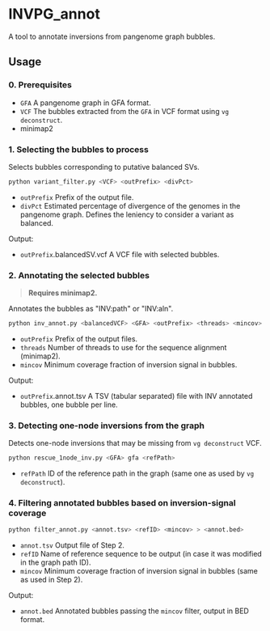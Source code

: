 # INVPG_annot
A tool to annotate inversions from pangenome graph bubbles.

## Usage

### 0. Prerequisites

- `GFA`  A pangenome graph in GFA format.
- `VCF`  The bubbles extracted from the `GFA` in VCF format using `vg deconstruct`.
- minimap2

### 1. Selecting the bubbles to process

Selects bubbles corresponding to putative balanced SVs.

```bash
python variant_filter.py <VCF> <outPrefix> <divPct>
```

- `outPrefix`  Prefix of the output file.
- `divPct`  Estimated percentage of divergence of the genomes in the pangenome graph. Defines the leniency to consider a variant as balanced.

Output: 
- `outPrefix`.balancedSV.vcf  A VCF file with selected bubbles.

### 2. Annotating the selected bubbles

> **Requires minimap2.**

Annotates the bubbles as "INV:path" or "INV:aln".

```bash
python inv_annot.py <balancedVCF> <GFA> <outPrefix> <threads> <mincov>
```

- `outPrefix`  Prefix of the output files.
- `threads`  Number of threads to use for the sequence alignment (minimap2).
- `mincov`  Minimum coverage fraction of inversion signal in bubbles.

Output:
- `outPrefix`.annot.tsv  A TSV (tabular separated) file with INV annotated bubbles, one bubble per line.

### 3. Detecting one-node inversions from the graph

Detects one-node inversions that may be missing from `vg deconstruct` VCF.

```bash
python rescue_1node_inv.py <GFA> gfa <refPath>
```

- `refPath`  ID of the reference path in the graph (same one as used by `vg deconstruct`).

### 4. Filtering annotated bubbles based on inversion-signal coverage

```bash
python filter_annot.py <annot.tsv> <refID> <mincov> > <annot.bed>
```

- `annot.tsv`  Output file of Step 2.
- `refID` Name of reference sequence to be output (in case it was modified in the graph path ID).
- `mincov`  Minimum coverage fraction of inversion signal in bubbles (same as used in Step 2).

Output:
- `annot.bed`  Annotated bubbles passing the `mincov` filter, output in BED format.
